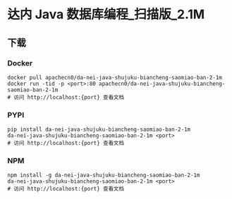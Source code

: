 # 达内 Java 数据库编程_扫描版_2.1M

## 下载

### Docker

```
docker pull apachecn0/da-nei-java-shujuku-biancheng-saomiao-ban-2-1m
docker run -tid -p <port>:80 apachecn0/da-nei-java-shujuku-biancheng-saomiao-ban-2-1m
# 访问 http://localhost:{port} 查看文档
```

### PYPI

```
pip install da-nei-java-shujuku-biancheng-saomiao-ban-2-1m
da-nei-java-shujuku-biancheng-saomiao-ban-2-1m <port>
# 访问 http://localhost:{port} 查看文档
```

### NPM

```
npm install -g da-nei-java-shujuku-biancheng-saomiao-ban-2-1m
da-nei-java-shujuku-biancheng-saomiao-ban-2-1m <port>
# 访问 http://localhost:{port} 查看文档
```